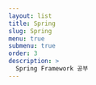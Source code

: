 ```yaml
---
layout: list
title: Spring
slug: Spring
menu: true
submenu: true
order: 3
description: >
  Spring Framework 공부
---
```


